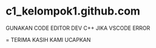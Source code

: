 # c1_kelompok1.github.com

GUNAKAN CODE EDITOR DEV C++ JIKA VSCODE ERROR



= TERIMA KASIH KAMI UCAPKAN
